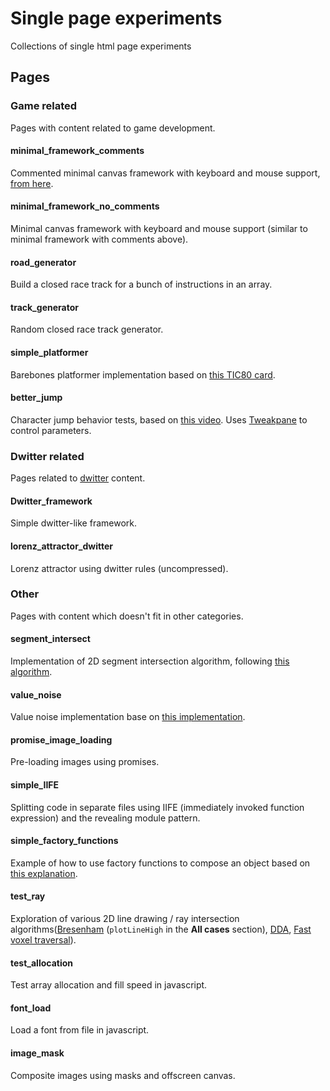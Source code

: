 # Single page experiments

Collections of single html page experiments

## Pages

### Game related

Pages with content related to game development.

#### minimal_framework_comments

Commented minimal canvas framework with keyboard and mouse support, [from here](https://twitter.com/MaximeEuziere/status/1257783623316656130).

#### minimal_framework_no_comments

Minimal canvas framework with keyboard and mouse support (similar to minimal framework with comments above).

#### road_generator

Build a closed race track for a bunch of instructions in an array.

#### track_generator

Random closed race track generator.

#### simple_platformer

Barebones platformer implementation based on [this TIC80 card](https://tic80.com/play?cart=366).

#### better_jump

Character jump behavior tests, based on [this video](https://youtu.be/hG9SzQxaCm8). Uses [Tweakpane](https://cocopon.github.io/tweakpane/) to control parameters.

### Dwitter related

Pages related to [dwitter](https://www.dwitter.net/) content.

#### Dwitter_framework

Simple dwitter-like framework.

#### lorenz_attractor_dwitter

Lorenz attractor using dwitter rules (uncompressed).

### Other

Pages with content which doesn't fit in other categories.

#### segment_intersect

Implementation of 2D segment intersection algorithm, following [this algorithm](https://stackoverflow.com/questions/563198/how-do-you-detect-where-two-line-segments-intersect/565282#565282).

#### value_noise

Value noise implementation base on [this implementation](https://www.ronja-tutorials.com/2018/09/08/value-noise.html).

#### promise_image_loading

Pre-loading images using promises.

#### simple_IIFE

Splitting code in separate files using IIFE (immediately invoked function expression) and the revealing module pattern.

#### simple_factory_functions

Example of how to use factory functions to compose an object based on [this explanation](https://medium.com/javascript-scene/javascript-factory-functions-with-es6-4d224591a8b1).

#### test_ray

Exploration of various 2D line drawing / ray intersection algorithms([Bresenham](https://en.wikipedia.org/wiki/Bresenham%27s_line_algorithm) (`plotLineHigh` in the __All cases__ section), [DDA](https://medium.com/@Heyshubham/dda-line-drawing-algorithm-1cd9334516bf), [Fast voxel traversal](http://www.cse.yorku.ca/~amana/research/grid.pdf)).

#### test_allocation

Test array allocation and fill speed in javascript.

#### font_load

Load a font from file in javascript.

#### image_mask

Composite images using masks and offscreen canvas.
